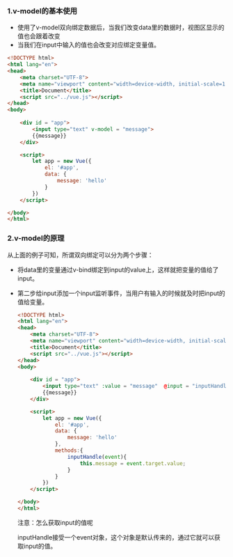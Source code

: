 ### 1.v-model的基本使用

- 使用了v-model双向绑定数据后，当我们改变data里的数据时，视图区显示的值也会跟着改变
- 当我们在input中输入的值也会改变对应绑定变量值。

```html
<!DOCTYPE html>
<html lang="en">
<head>
    <meta charset="UTF-8">
    <meta name="viewport" content="width=device-width, initial-scale=1.0">
    <title>Document</title>
    <script src="../vue.js"></script>
</head>
<body>
    
    <div id = "app">
        <input type="text" v-model = "message">
        {{message}}
    </div>

    <script>
        let app = new Vue({
            el: '#app',
            data: {
                message: 'hello'
            }
        })
    </script>

</body>
</html>
```

### 2.v-model的原理

从上面的例子可知，所谓双向绑定可以分为两个步骤：

- 将data里的变量通过v-bind绑定到input的value上，这样就把变量的值给了input。

- 第二步给input添加一个input监听事件，当用户有输入的时候就及时把input的值给变量。

  ```html
  <!DOCTYPE html>
  <html lang="en">
  <head>
      <meta charset="UTF-8">
      <meta name="viewport" content="width=device-width, initial-scale=1.0">
      <title>Document</title>
      <script src="../vue.js"></script>
  </head>
  <body>
      
      <div id = "app">
          <input type="text" :value = "message"  @input = "inputHandle">
          {{message}}
      </div>
  
      <script>
          let app = new Vue({
              el: '#app',
              data: {
                  message: 'hello'
              },
              methods:{
                  inputHandle(event){
                      this.message = event.target.value;
                  }
              }
          })
      </script>
  
  </body>
  </html>
  ```

  注意：怎么获取input的值呢

  inputHandle接受一个event对象，这个对象是默认传来的，通过它就可以获取input的值。